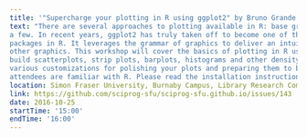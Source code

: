 ```yaml
---
title: '"Supercharge your plotting in R using ggplot2" by Bruno Grande'
text: "There are several approaches to plotting available in R: base graphics, lattice and ggplot2, just to name
a few. In recent years, ggplot2 has truly taken off to become one of the most popular visualization
packages in R. It leverages the grammar of graphics to deliver an intuitive framework to build plots and
other graphics. This workshop will cover the basics of plotting in R using ggplot2 We will learn how to
build scatterplots, strip plots, barplots, histograms and other density plots. We will also touch upon
various customizations for polishing your plots and preparing them to be published. I will assume that
attendees are familiar with R. Please read the installation instructions ahead of the workshop."
location: Simon Fraser University, Burnaby Campus, Library Research Commons
link: https://github.com/sciprog-sfu/sciprog-sfu.github.io/issues/143
date: 2016-10-25
startTime: '15:00'
endTime: '16:00'
---
```

